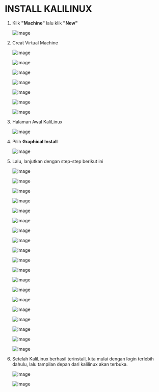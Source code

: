 # INSTALL KALILINUX

1. Klik **"Machine"** lalu klik **"New"**

   ![image](https://github.com/user-attachments/assets/40ad197a-74ee-4b21-99a1-a088e9b0fa74)


2. Creat Virtual Machine

   ![image](https://github.com/user-attachments/assets/b3ea1ca8-e8a0-48aa-a6ad-93a352879b41)

   ![image](https://github.com/user-attachments/assets/9803c6c7-a747-448d-959f-9b55f971d697)

   ![image](https://github.com/user-attachments/assets/678cf807-0156-49ae-bcaf-1e53e43d9803)

   ![image](https://github.com/user-attachments/assets/e1422b54-4b0f-495e-9576-780f5b8c2133)

   ![image](https://github.com/user-attachments/assets/8c61d393-7dd3-4f6b-b3c4-6416115cb7d8)

   ![image](https://github.com/user-attachments/assets/c46afe5d-d296-49ea-9707-36ac26fecc56)

   ![image](https://github.com/user-attachments/assets/10ecfa8b-67b2-48d1-8247-ded34924bab5)





4. Halaman Awal KaliLinux

   ![image](https://github.com/user-attachments/assets/b7421c28-211d-4ebc-b0ba-e66de29c4659)


5. Pilih **Graphical Install**

   ![image](https://github.com/user-attachments/assets/98ba516c-78b7-403b-87b2-a659170ebf9c)


6. Lalu, lanjutkan dengan step-step berikut ini

   ![image](https://github.com/user-attachments/assets/71721604-5c4a-4319-b4d5-4e74f7696ce0)

   ![image](https://github.com/user-attachments/assets/3bdbd5f3-fda0-4dd8-b508-cd6c47c75dc8)

   ![image](https://github.com/user-attachments/assets/c77bbf45-d90f-458e-948d-6d0e592baa8e)

   ![image](https://github.com/user-attachments/assets/e2407523-5169-4784-8613-d33444b741e2)

   ![image](https://github.com/user-attachments/assets/b3968897-69ef-4b7a-b4a0-aa2c67358823)

   ![image](https://github.com/user-attachments/assets/f5048bb2-67bf-4086-8238-2fb3f9ea49a5)

   ![image](https://github.com/user-attachments/assets/fa1d9719-ca7b-48cf-ade0-ae0ddfa05c9a)

   ![image](https://github.com/user-attachments/assets/cc7c7906-15cd-4241-a499-e221acca5bbe)

   ![image](https://github.com/user-attachments/assets/b901abae-71f7-4c97-a8fb-c76bc5664019)

   ![image](https://github.com/user-attachments/assets/c8531da2-8d28-462c-b2da-eab6ce82456e)

   ![image](https://github.com/user-attachments/assets/47a09a43-608b-4c44-997b-a07a6a100ad8)

   ![image](https://github.com/user-attachments/assets/923fbe72-a47b-41be-ac9b-2ae1f771a0fb)

   ![image](https://github.com/user-attachments/assets/997cd848-e00f-4190-a967-fa9ae9ecdfe6)

   ![image](https://github.com/user-attachments/assets/e44aa583-2026-4997-a0f0-02c022a38832)

   ![image](https://github.com/user-attachments/assets/5e32a010-ce74-412b-8213-84e39835878c)

   ![image](https://github.com/user-attachments/assets/d0896afb-477b-4112-95b7-dbf9e23f4f73)

   ![image](https://github.com/user-attachments/assets/3c33121d-8332-41a7-98db-e316ba1b1129)

   ![image](https://github.com/user-attachments/assets/4f8de89c-000e-4d91-b60d-456c75c45dda)

   ![image](https://github.com/user-attachments/assets/9bf74e21-eaa4-41d0-a753-ea1cdb8d154c)



7. Setelah KaliLinux berhasil terinstall, kita mulai dengan login terlebih dahulu, lalu tampilan depan dari kalilinux akan terbuka.

   ![image](https://github.com/user-attachments/assets/203203f2-d603-4b92-8b78-059631d265d7)

   ![image](https://github.com/user-attachments/assets/529abcba-43a2-409b-a4c2-8a38e96bf957)

   
